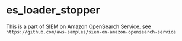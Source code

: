 # es_loader_stopper

This is a part of SIEM on Amazon OpenSearch Service. see `https://github.com/aws-samples/siem-on-amazon-opensearch-service`
